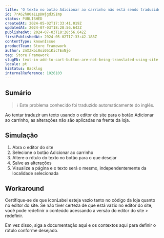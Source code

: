 ```yaml
---
title: 'O texto no botão Adicionar ao carrinho não está sendo traduzido usando o editor do site'
id: 7rA62h80a1LpDWjgd3SImp
status: PUBLISHED
createdAt: 2024-05-02T17:33:41.019Z
updatedAt: 2024-07-03T18:28:56.642Z
publishedAt: 2024-07-03T18:28:56.642Z
firstPublishedAt: 2024-05-02T17:33:42.188Z
contentType: knownIssue
productTeam: Store Framework
author: 2mXZkbi0oi061KicTExNjo
tag: Store Framework
slugEN: text-in-add-to-cart-button-are-not-being-translated-using-site-editor
locale: pt
kiStatus: Backlog
internalReference: 1026103
---
```


## Sumário

>ℹ️ Este problema conhecido foi traduzido automaticamente do inglês.


Ao tentar traduzir um texto usando o editor do site para o botão Adicionar ao carrinho, as alterações não são aplicadas na frente da loja.

## Simulação



1. Abra o editor do site
2. Selecione o botão Adicionar ao carrinho
3. Altere o rótulo do texto no botão para o que desejar
4. Salve as alterações
5. Visualize a página e o texto será o mesmo, independentemente da localidade selecionada



## Workaround


Certifique-se de que iconLabel esteja vazio tanto no código da loja quanto no editor do site.
Se não tiver certeza de que está vazio no editor do site, você pode redefinir o conteúdo acessando a versão do editor do site > redefinir.

Em vez disso, siga a documentação aqui e os contextos aqui para definir o rótulo conforme desejado.




